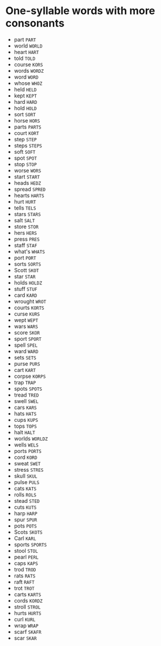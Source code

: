 # One-syllable words with more consonants

* part `PART`
* world `WORLD`
* heart `HART`
* told `TOLD`
* course `KORS`
* words `WORDZ`
* word `WORD`
* whose `WHOZ`
* held `HELD`
* kept `KEPT`
* hard `HARD`
* hold `HOLD`
* sort `SORT`
* horse `HORS`
* parts `PARTS`
* court `KORT`
* step `STEP`
* steps `STEPS`
* soft `SOFT`
* spot `SPOT`
* stop `STOP`
* worse `WORS`
* start `START`
* heads `HEDZ`
* spread `SPRED`
* hearts `HARTS`
* hurt `HURT`
* tells `TELS`
* stars `STARS`
* salt `SALT`
* store `STOR`
* hers `HERS`
* press `PRES`
* staff `STAF`
* what's `WHATS`
* port `PORT`
* sorts `SORTS`
* Scott `SKOT`
* star `STAR`
* holds `HOLDZ`
* stuff `STUF`
* card `KARD`
* wrought `WROT`
* courts `KORTS`
* curse `KURS`
* wept `WEPT`
* wars `WARS`
* score `SKOR`
* sport `SPORT`
* spell `SPEL`
* ward `WARD`
* sets `SETS`
* purse `PURS`
* cart `KART`
* corpse `KORPS`
* trap `TRAP`
* spots `SPOTS`
* tread `TRED`
* swell `SWEL`
* cars `KARS`
* hats `HATS`
* cups `KUPS`
* tops `TOPS`
* halt `HALT`
* worlds `WORLDZ`
* wells `WELS`
* ports `PORTS`
* cord `KORD`
* sweat `SWET`
* stress `STRES`
* skull `SKUL`
* pulse `PULS`
* cats `KATS`
* rolls `ROLS`
* stead `STED`
* cuts `KUTS`
* harp `HARP`
* spur `SPUR`
* pots `POTS`
* Scots `SKOTS`
* Carl `KARL`
* sports `SPORTS`
* stool `STOL`
* pearl `PERL`
* caps `KAPS`
* trod `TROD`
* rats `RATS`
* raft `RAFT`
* trot `TROT`
* carts `KARTS`
* cords `KORDZ`
* stroll `STROL`
* hurts `HURTS`
* curl `KURL`
* wrap `WRAP`
* scarf `SKAFR`
* scar `SKAR`

